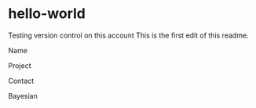# hello-world
Testing version control on this account
This is the first edit of this readme.

Name

Project

Contact

Bayesian
